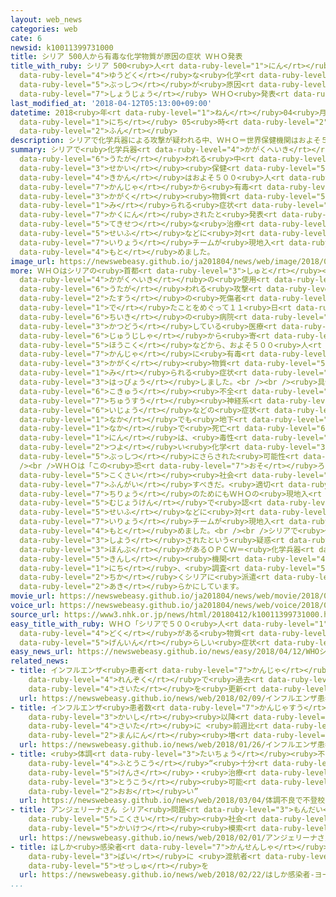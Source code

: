 ```yaml
---
layout: web_news
categories: web
cate: 6
newsid: k10011399731000
title: シリア 500人から有毒な化学物質が原因の症状 ＷＨＯ発表
title_with_ruby: シリア 500<ruby>人<rt data-ruby-level="1">にん</rt></ruby>から<ruby>有毒<rt
  data-ruby-level="4">ゆうどく</rt></ruby>な<ruby>化学<rt data-ruby-level="3">かがく</rt></ruby><ruby>物質<rt
  data-ruby-level="5">ぶっしつ</rt></ruby>が<ruby>原因<rt data-ruby-level="5">げんいん</rt></ruby>の<ruby>症状<rt
  data-ruby-level="7">しょうじょう</rt></ruby> ＷＨＯ<ruby>発表<rt data-ruby-level="3">はっぴょう</rt></ruby>
last_modified_at: '2018-04-12T05:13:00+09:00'
datetime: 2018<ruby>年<rt data-ruby-level="1">ねん</rt></ruby>04<ruby>月<rt data-ruby-level="1">がつ</rt></ruby>12<ruby>日<rt
  data-ruby-level="1">にち</rt></ruby> 05<ruby>時<rt data-ruby-level="2">じ</rt></ruby>13<ruby>分<rt
  data-ruby-level="2">ふん</rt></ruby>
description: シリアで化学兵器による攻撃が疑われる中、ＷＨＯ＝世界保健機関はおよそ５００人の患者から有毒な化学物質によるものと見られる症状が確認されたと発表し、適切な治療のためにもシリア政府などに対して、ＷＨＯの医療チームが現地入りできるよう求めました。
summary: シリアで<ruby>化学兵器<rt data-ruby-level="4">かがくへいき</rt></ruby>による<ruby>攻撃<rt data-ruby-level="7">こうげき</rt></ruby>が<ruby>疑<rt
  data-ruby-level="6">うたが</rt></ruby>われる<ruby>中<rt data-ruby-level="1">なか</rt></ruby>、ＷＨＯ＝<ruby>世界<rt
  data-ruby-level="3">せかい</rt></ruby><ruby>保健<rt data-ruby-level="5">ほけん</rt></ruby><ruby>機関<rt
  data-ruby-level="4">きかん</rt></ruby>はおよそ５００<ruby>人<rt data-ruby-level="1">にん</rt></ruby>の<ruby>患者<rt
  data-ruby-level="7">かんじゃ</rt></ruby>から<ruby>有毒<rt data-ruby-level="4">ゆうどく</rt></ruby>な<ruby>化学<rt
  data-ruby-level="3">かがく</rt></ruby><ruby>物質<rt data-ruby-level="5">ぶっしつ</rt></ruby>によるものと<ruby>見<rt
  data-ruby-level="1">み</rt></ruby>られる<ruby>症状<rt data-ruby-level="7">しょうじょう</rt></ruby>が<ruby>確認<rt
  data-ruby-level="7">かくにん</rt></ruby>されたと<ruby>発表<rt data-ruby-level="3">はっぴょう</rt></ruby>し、<ruby>適切<rt
  data-ruby-level="5">てきせつ</rt></ruby>な<ruby>治療<rt data-ruby-level="7">ちりょう</rt></ruby>のためにもシリア<ruby>政府<rt
  data-ruby-level="5">せいふ</rt></ruby>などに<ruby>対<rt data-ruby-level="3">たい</rt></ruby>して、ＷＨＯの<ruby>医療<rt
  data-ruby-level="7">いりょう</rt></ruby>チームが<ruby>現地入<rt data-ruby-level="5">げんちい</rt></ruby>りできるよう<ruby>求<rt
  data-ruby-level="4">もと</rt></ruby>めました。
image_url: https://newswebeasy.github.io/ja201804/news/web/image/2018/04/12/K10011399731_1804120512_1804120513_01_03.jpg
more: ＷＨＯはシリアの<ruby>首都<rt data-ruby-level="3">しゅと</rt></ruby><ruby>近郊<rt data-ruby-level="7">きんこう</rt></ruby>で、<ruby>化学兵器<rt
  data-ruby-level="4">かがくへいき</rt></ruby>の<ruby>使用<rt data-ruby-level="3">しよう</rt></ruby>が<ruby>疑<rt
  data-ruby-level="6">うたが</rt></ruby>われる<ruby>攻撃<rt data-ruby-level="7">こうげき</rt></ruby>によって<ruby>多数<rt
  data-ruby-level="2">たすう</rt></ruby>の<ruby>死傷者<rt data-ruby-level="6">ししょうしゃ</rt></ruby>が<ruby>出<rt
  data-ruby-level="1">で</rt></ruby>たことをめぐって１１<ruby>日<rt data-ruby-level="1">にち</rt></ruby>、この<ruby>地域<rt
  data-ruby-level="6">ちいき</rt></ruby>の<ruby>病院<rt data-ruby-level="3">びょういん</rt></ruby>などで<ruby>活動<rt
  data-ruby-level="3">かつどう</rt></ruby>している<ruby>医療<rt data-ruby-level="7">いりょう</rt></ruby><ruby>従事者<rt
  data-ruby-level="6">じゅうじしゃ</rt></ruby>から<ruby>寄<rt data-ruby-level="5">よ</rt></ruby>せられた<ruby>報告<rt
  data-ruby-level="5">ほうこく</rt></ruby>などから、およそ５００<ruby>人<rt data-ruby-level="1">にん</rt></ruby>の<ruby>患者<rt
  data-ruby-level="7">かんじゃ</rt></ruby>に<ruby>有毒<rt data-ruby-level="4">ゆうどく</rt></ruby>な<ruby>化学<rt
  data-ruby-level="3">かがく</rt></ruby><ruby>物質<rt data-ruby-level="5">ぶっしつ</rt></ruby>によるものと<ruby>見<rt
  data-ruby-level="1">み</rt></ruby>られる<ruby>症状<rt data-ruby-level="7">しょうじょう</rt></ruby>があると<ruby>発表<rt
  data-ruby-level="3">はっぴょう</rt></ruby>しました。<br /><br /><ruby>具体的<rt data-ruby-level="4">ぐたいてき</rt></ruby>には<ruby>呼吸<rt
  data-ruby-level="6">こきゅう</rt></ruby><ruby>不全<rt data-ruby-level="4">ふぜん</rt></ruby>や<ruby>中枢<rt
  data-ruby-level="7">ちゅうすう</rt></ruby><ruby>神経系<rt data-ruby-level="6">しんけいけい</rt></ruby>の<ruby>異常<rt
  data-ruby-level="6">いじょう</rt></ruby>などの<ruby>症状<rt data-ruby-level="7">しょうじょう</rt></ruby>で、<ruby>中<rt
  data-ruby-level="1">なか</rt></ruby>でも<ruby>地下<rt data-ruby-level="2">ちか</rt></ruby>のシェルターの<ruby>中<rt
  data-ruby-level="1">なか</rt></ruby>で<ruby>死亡<rt data-ruby-level="6">しぼう</rt></ruby>していた４３<ruby>人<rt
  data-ruby-level="1">にん</rt></ruby>は、<ruby>毒性<rt data-ruby-level="5">どくせい</rt></ruby>の<ruby>強<rt
  data-ruby-level="2">つよ</rt></ruby>い<ruby>化学<rt data-ruby-level="3">かがく</rt></ruby><ruby>物質<rt
  data-ruby-level="5">ぶっしつ</rt></ruby>にさらされた<ruby>可能性<rt data-ruby-level="5">かのうせい</rt></ruby>があるとしています。<br
  /><br />ＷＨＯは「この<ruby>恐<rt data-ruby-level="7">おそ</rt></ruby>ろしい<ruby>事態<rt data-ruby-level="5">じたい</rt></ruby>に<ruby>国際<rt
  data-ruby-level="5">こくさい</rt></ruby><ruby>社会<rt data-ruby-level="2">しゃかい</rt></ruby>は<ruby>憤慨<rt
  data-ruby-level="7">ふんがい</rt></ruby>すべきだ。<ruby>適切<rt data-ruby-level="5">てきせつ</rt></ruby>な<ruby>治療<rt
  data-ruby-level="7">ちりょう</rt></ruby>のためにもＷＨＯの<ruby>現地入<rt data-ruby-level="5">げんちい</rt></ruby>りを<ruby>無条件<rt
  data-ruby-level="5">むじょうけん</rt></ruby>で<ruby>認<rt data-ruby-level="6">みと</rt></ruby>めるべきだ」として、シリア<ruby>政府<rt
  data-ruby-level="5">せいふ</rt></ruby>などに<ruby>対<rt data-ruby-level="3">たい</rt></ruby>して<ruby>医療<rt
  data-ruby-level="7">いりょう</rt></ruby>チームが<ruby>現地入<rt data-ruby-level="5">げんちい</rt></ruby>りできるよう<ruby>求<rt
  data-ruby-level="4">もと</rt></ruby>めました。<br /><br />シリアで<ruby>化学兵器<rt data-ruby-level="4">かがくへいき</rt></ruby>が<ruby>使用<rt
  data-ruby-level="3">しよう</rt></ruby>されたという<ruby>疑惑<rt data-ruby-level="7">ぎわく</rt></ruby>をめぐっては、オランダのハーグに<ruby>本部<rt
  data-ruby-level="3">ほんぶ</rt></ruby>があるＯＰＣＷ＝<ruby>化学兵器<rt data-ruby-level="4">かがくへいき</rt></ruby><ruby>禁止<rt
  data-ruby-level="5">きんし</rt></ruby><ruby>機関<rt data-ruby-level="4">きかん</rt></ruby>が１０<ruby>日<rt
  data-ruby-level="1">にち</rt></ruby>、<ruby>調査<rt data-ruby-level="5">ちょうさ</rt></ruby>チームを<ruby>近<rt
  data-ruby-level="2">ちか</rt></ruby>くシリアに<ruby>派遣<rt data-ruby-level="7">はけん</rt></ruby>することを<ruby>明<rt
  data-ruby-level="2">あき</rt></ruby>らかにしています。
movie_url: https://newswebeasy.github.io/ja201804/news/web/movie/2018/04/12/k10011399731_201804120512_201804120513.mp4
voice_url: https://newswebeasy.github.io/ja201804/news/web/voice/2018/04/12/k10011399731_201804120512_201804120513.mp3
source_url: https://www3.nhk.or.jp/news/html/20180412/k10011399731000.html
easy_title_with_ruby: ＷＨＯ「シリアで５００<ruby>人<rt data-ruby-level="1">にん</rt></ruby>に<ruby>毒<rt
  data-ruby-level="4">どく</rt></ruby>がある<ruby>物質<rt data-ruby-level="5">ぶっしつ</rt></ruby>が<ruby>原因<rt
  data-ruby-level="5">げんいん</rt></ruby>らしい<ruby>症状<rt data-ruby-level="7">しょうじょう</rt></ruby>」
easy_news_url: https://newswebeasy.github.io/news/easy/2018/04/12/WHOシリアで500人に毒がある物質が原因らしい症状
related_news:
- title: インフルエンザ<ruby>患者<rt data-ruby-level="7">かんじゃ</rt></ruby> ３<ruby>週<rt data-ruby-level="2">しゅう</rt></ruby><ruby>連続<rt
    data-ruby-level="4">れんぞく</rt></ruby>で<ruby>過去<rt data-ruby-level="5">かこ</rt></ruby><ruby>最多<rt
    data-ruby-level="4">さいた</rt></ruby>を<ruby>更新<rt data-ruby-level="7">こうしん</rt></ruby>
  url: https://newswebeasy.github.io/news/web/2018/02/09/インフルエンザ患者-3週連続で過去最多を更新
- title: インフルエンザ<ruby>患者数<rt data-ruby-level="7">かんじゃすう</rt></ruby> <ruby>統計<rt data-ruby-level="5">とうけい</rt></ruby><ruby>開始<rt
    data-ruby-level="3">かいし</rt></ruby><ruby>以降<rt data-ruby-level="6">いこう</rt></ruby><ruby>最多<rt
    data-ruby-level="4">さいた</rt></ruby>に <ruby>前週比<rt data-ruby-level="5">ぜんしゅうひ</rt></ruby>112<ruby>万人<rt
    data-ruby-level="2">まんにん</rt></ruby><ruby>増<rt data-ruby-level="5">ぞう</rt></ruby>
  url: https://newswebeasy.github.io/news/web/2018/01/26/インフルエンザ患者数-統計開始以降最多に-前週比112万人増
- title: <ruby>体調<rt data-ruby-level="3">たいちょう</rt></ruby><ruby>不良<rt data-ruby-level="4">ふりょう</rt></ruby>で<ruby>不登校<rt
    data-ruby-level="4">ふとうこう</rt></ruby>“<ruby>十分<rt data-ruby-level="2">じゅうぶん</rt></ruby>な<ruby>検査<rt
    data-ruby-level="5">けんさ</rt></ruby>・<ruby>治療<rt data-ruby-level="7">ちりょう</rt></ruby>で<ruby>登校<rt
    data-ruby-level="3">とうこう</rt></ruby><ruby>可能<rt data-ruby-level="5">かのう</rt></ruby>なケース<ruby>多<rt
    data-ruby-level="2">おお</rt></ruby>い”
  url: https://newswebeasy.github.io/news/web/2018/03/04/体調不良で不登校十分な検査治療で登校可能なケース多い
- title: アンジェリーナさん シリア<ruby>問題<rt data-ruby-level="3">もんだい</rt></ruby>「<ruby>国際<rt
    data-ruby-level="5">こくさい</rt></ruby><ruby>社会<rt data-ruby-level="2">しゃかい</rt></ruby>が<ruby>解決<rt
    data-ruby-level="5">かいけつ</rt></ruby><ruby>模索<rt data-ruby-level="7">もさく</rt></ruby>を」
  url: https://newswebeasy.github.io/news/web/2018/02/01/アンジェリーナさん-シリア問題国際社会が解決模索を
- title: はしか<ruby>感染者<rt data-ruby-level="7">かんせんしゃ</rt></ruby> ヨーロッパで４<ruby>倍<rt
    data-ruby-level="3">ばい</rt></ruby>に <ruby>渡航者<rt data-ruby-level="7">とこうしゃ</rt></ruby>はワクチン<ruby>接種<rt
    data-ruby-level="5">せっしゅ</rt></ruby>を
  url: https://newswebeasy.github.io/news/web/2018/02/22/はしか感染者-ヨーロッパで4倍に-渡航者はワクチン接種を
...
```

